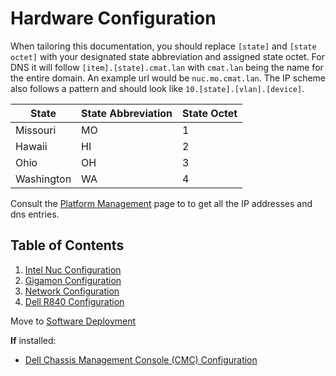 # Hardware Configuration

When tailoring this documentation, you should replace `[state]` and `[state octet]` with your designated state abbreviation and assigned state octet. For DNS it will follow `[item].[state].cmat.lan` with `cmat.lan` being the name for the entire domain. An example url would be `nuc.mo.cmat.lan`. The IP scheme also follows a pattern and should look like `10.[state].[vlan].[device]`.

| State      |  State Abbreviation   | State Octet |
|------------|-----------------------|-------------|
| Missouri   | MO                    | 1           |
| Hawaii     | HI                    | 2           |
| Ohio       | OH                    | 3           |
| Washington | WA                    | 4           |

Consult the [Platform Management](platform-management.md) page to to get all the IP addresses and dns entries.


## Table of Contents
1. [Intel Nuc Configuration](nuc/README.md)
2. [Gigamon Configuration](gigamon/README.md)
3. [Network Configuration](network/README.md)
4. [Dell R840 Configuration](dell/README.md)

Move to [Software Deployment](platform-management.md)

**If** installed:
 - [Dell Chassis Management Console (CMC) Configuration](network/cmc-configuration.md)
